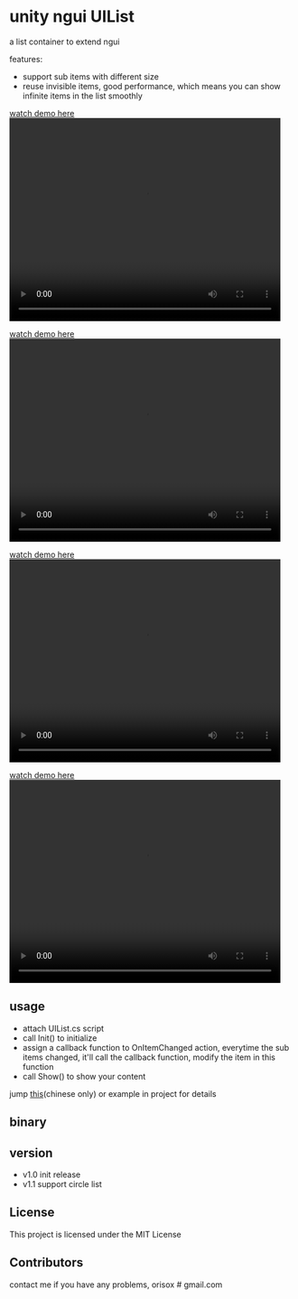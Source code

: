 # unity ngui UIList

a list container to extend ngui

features:

* support sub items with different size
* reuse invisible items, good performance, which means you can show infinite items in the list smoothly

[watch demo here](https://orisox.com/2017/04/10/unity-ngui-uilist/uilist-normal-1.mp4)
<video width="480" height="360" autoplay loop controls>
    <source src="https://orisox.com/2017/04/10/unity-ngui-uilist/uilist-normal-1.mp4">
</video>

[watch demo here](https://orisox.com/2017/04/10/unity-ngui-uilist/uilist-normal-2.mp4)
<video width="480" height="360" autoplay loop controls>
    <source src="https://orisox.com/2017/04/10/unity-ngui-uilist/uilist-normal-2.mp4">
</video>

[watch demo here](https://orisox.com/2017/04/10/unity-ngui-uilist/uilist-normal-3.mp4)
<video width="480" height="360" autoplay loop controls>
    <source src="https://orisox.com/2017/04/10/unity-ngui-uilist/uilist-normal-3.mp4">
</video>

[watch demo here](https://orisox.com/2017/04/10/unity-ngui-uilist/uilist-circle.mp4)
<video width="480" height="360" autoplay loop controls>
    <source src="https://orisox.com/2017/04/10/unity-ngui-uilist/uilist-circle.mp4">
</video>

## usage

* attach UIList.cs script
* call Init() to initialize
* assign a callback function to OnItemChanged action, everytime the sub items changed, it'll call the callback function, modify the item in this function
* call Show() to show your content

jump [this](https://orisox.com/2017/04/10/unity-ngui-uilist/)(chinese only) or example in project for details

## binary

## version

* v1.0 init release
* v1.1 support circle list

## License

This project is licensed under the MIT License

## Contributors

contact me if you have any problems, orisox # gmail.com